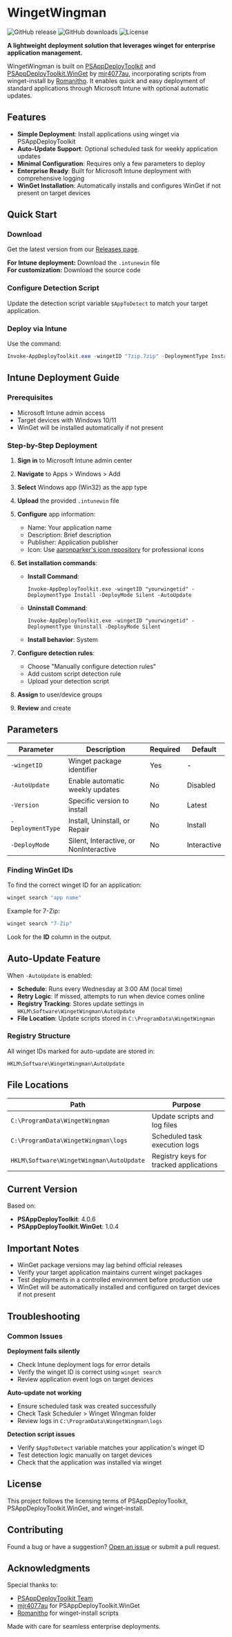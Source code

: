 # WingetWingman

![GitHub release](https://img.shields.io/github/v/release/g0f/wingetwingman)
![GitHub downloads](https://img.shields.io/github/downloads/g0f/wingetwingman/total)
![License](https://img.shields.io/github/license/g0f/wingetwingman)

**A lightweight deployment solution that leverages winget for enterprise application management.**

WingetWingman is built on [PSAppDeployToolkit](https://github.com/PSAppDeployToolkit/PSAppDeployToolkit) and [PSAppDeployToolkit.WinGet](https://github.com/mjr4077au/PSAppDeployToolkit.WinGet/) by [mjr4077au](https://github.com/mjr4077au), incorporating scripts from winget-install by [Romanitho](https://github.com/Romanitho). It enables quick and easy deployment of standard applications through Microsoft Intune with optional automatic updates.

## Features

- **Simple Deployment**: Install applications using winget via PSAppDeployToolkit
- **Auto-Update Support**: Optional scheduled task for weekly application updates  
- **Minimal Configuration**: Requires only a few parameters to deploy
- **Enterprise Ready**: Built for Microsoft Intune deployment with comprehensive logging
- **WinGet Installation**: Automatically installs and configures WinGet if not present on target devices

## Quick Start

### Download
Get the latest version from our [Releases page](https://github.com/g0f/wingetwingman/releases/latest).

**For Intune deployment:** Download the `.intunewin` file  
**For customization:** Download the source code

### Configure Detection Script
Update the detection script variable `$AppToDetect` to match your target application.

### Deploy via Intune
Use the command:
```powershell
Invoke-AppDeployToolkit.exe -wingetID "7zip.7zip" -DeploymentType Install -DeployMode Silent -AutoUpdate
```

## Intune Deployment Guide

### Prerequisites
- Microsoft Intune admin access
- Target devices with Windows 10/11
- WinGet will be installed automatically if not present

### Step-by-Step Deployment

1. **Sign in** to Microsoft Intune admin center
2. **Navigate** to Apps > Windows > Add
3. **Select** Windows app (Win32) as the app type
4. **Upload** the provided `.intunewin` file
5. **Configure** app information:
   - Name: Your application name
   - Description: Brief description
   - Publisher: Application publisher
   - Icon: Use [aaronparker's icon repository](https://github.com/aaronparker/icons) for professional icons

6. **Set installation commands**:
   - **Install Command**:
     ```
     Invoke-AppDeployToolkit.exe -wingetID "yourwingetid" -DeploymentType Install -DeployMode Silent -AutoUpdate
     ```
   - **Uninstall Command**:
     ```
     Invoke-AppDeployToolkit.exe -wingetID "yourwingetid" -DeploymentType Uninstall -DeployMode Silent
     ```
   - **Install behavior**: System

7. **Configure detection rules**:
   - Choose "Manually configure detection rules"
   - Add custom script detection rule
   - Upload your detection script

8. **Assign** to user/device groups
9. **Review** and create

## Parameters

| Parameter | Description | Required | Default |
|-----------|-------------|----------|---------|
| `-wingetID` | Winget package identifier | Yes | - |
| `-AutoUpdate` | Enable automatic weekly updates | No | Disabled |
| `-Version` | Specific version to install | No | Latest |
| `-DeploymentType` | Install, Uninstall, or Repair | No | Install |
| `-DeployMode` | Silent, Interactive, or NonInteractive | No | Interactive |

### Finding WinGet IDs
To find the correct winget ID for an application:
```powershell
winget search "app name"
```

Example for 7-Zip:
```powershell
winget search "7-Zip"
```
Look for the **ID** column in the output.

## Auto-Update Feature

When `-AutoUpdate` is enabled:

- **Schedule**: Runs every Wednesday at 3:00 AM (local time)
- **Retry Logic**: If missed, attempts to run when device comes online
- **Registry Tracking**: Stores update settings in `HKLM\Software\WingetWingman\AutoUpdate`
- **File Location**: Update scripts stored in `C:\ProgramData\WingetWingman`

### Registry Structure
All winget IDs marked for auto-update are stored in:
```
HKLM\Software\WingetWingman\AutoUpdate
```

## File Locations

| Path | Purpose |
|------|---------|
| `C:\ProgramData\WingetWingman` | Update scripts and log files |
| `C:\ProgramData\WingetWingman\logs` | Scheduled task execution logs |
| `HKLM\Software\WingetWingman\AutoUpdate` | Registry keys for tracked applications |

## Current Version

Based on:
- **PSAppDeployToolkit**: 4.0.6  
- **PSAppDeployToolkit.WinGet**: 1.0.4

## Important Notes

- WinGet package versions may lag behind official releases
- Verify your target application maintains current winget packages
- Test deployments in a controlled environment before production use
- WinGet will be automatically installed and configured on target devices if not present

## Troubleshooting

### Common Issues

**Deployment fails silently**
- Check Intune deployment logs for error details
- Verify the winget ID is correct using `winget search`
- Review application event logs on target devices

**Auto-update not working**
- Ensure scheduled task was created successfully
- Check Task Scheduler > Winget Wingman folder
- Review logs in `C:\ProgramData\WingetWingman\logs`

**Detection script issues**
- Verify `$AppToDetect` variable matches your application's winget ID
- Test detection logic manually on target devices
- Check that the application was installed via winget

## License

This project follows the licensing terms of PSAppDeployToolkit, PSAppDeployToolkit.WinGet, and winget-install.

## Contributing

Found a bug or have a suggestion? [Open an issue](https://github.com/g0f/wingetwingman/issues/new) or submit a pull request.

## Acknowledgments

Special thanks to:
- [PSAppDeployToolkit Team](https://github.com/PSAppDeployToolkit/PSAppDeployToolkit)
- [mjr4077au](https://github.com/mjr4077au) for PSAppDeployToolkit.WinGet
- [Romanitho](https://github.com/Romanitho) for winget-install scripts

Made with care for seamless enterprise deployments.
